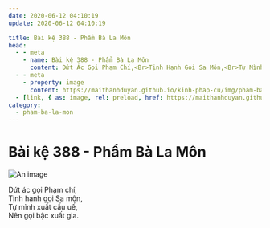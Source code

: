 ```yaml
---
date: 2020-06-12 04:10:19
update: 2020-06-12 04:10:19

title: Bài kệ 388 - Phẩm Bà La Môn
head:
  - - meta
    - name: Bài kệ 388 - Phẩm Bà La Môn
      content: Dứt Ác Gọi Phạm Chí,<Br>Tịnh Hạnh Gọi Sa Môn,<Br>Tự Mình Xuất Cấu Uế,<Br>Nên Gọi Bậc Xuất Gia.<Br>
  - - meta
    - property: image
      content: https://maithanhduyan.github.io/kinh-phap-cu/img/pham-ba-la-mon/pham-ba-la-mon-388.jpg
  - [link, { as: image, rel: preload, href: https://maithanhduyan.github.io/kinh-phap-cu/img/pham-ba-la-mon/pham-ba-la-mon-388.jpg }]
category:
  - pham-ba-la-mon
---
```


# Bài kệ 388 - Phẩm Bà La Môn

![An image](/img/pham-ba-la-mon/pham-ba-la-mon-388.jpg)

Dứt ác gọi Phạm chí,<br>Tịnh hạnh gọi Sa môn,<br>Tự mình xuất cấu uế,<br>Nên gọi bậc xuất gia.<br>
